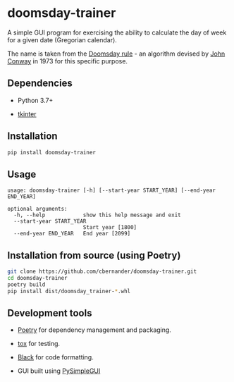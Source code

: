 # doomsday-trainer

A simple GUI program for exercising the ability to calculate the day of week for
a given date (Gregorian calendar).

The name is taken from the
[Doomsday rule](https://en.wikipedia.org/wiki/Doomsday_rule) - an algorithm
devised by [John Conway](https://en.wikipedia.org/wiki/John_Horton_Conway) in
1973 for this specific purpose.

## Dependencies

- Python 3.7+

- [tkinter](https://docs.python.org/3/library/tkinter.html)

## Installation

```bash
pip install doomsday-trainer
```

## Usage

```
usage: doomsday-trainer [-h] [--start-year START_YEAR] [--end-year END_YEAR]

optional arguments:
  -h, --help            show this help message and exit
  --start-year START_YEAR
                        Start year [1800]
  --end-year END_YEAR   End year [2099]
```

## Installation from source (using Poetry)

```bash
git clone https://github.com/cbernander/doomsday-trainer.git
cd doomsday-trainer
poetry build
pip install dist/doomsday_trainer-*.whl
```

## Development tools


- [Poetry](https://python-poetry.org/) for dependency management and packaging.

- [tox](https://pypi.org/project/tox/) for testing.

- [Black](https://black.readthedocs.io/en/stable/index.html) for code
  formatting.

- GUI built using [PySimpleGUI](https://www.pysimplegui.org/)
